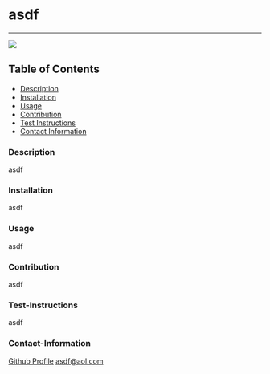 # asdf
----
<a href="https://img.shields.io/badge/License-MIT-brightgreen"><img src="https://img.shields.io/badge/License-MIT-brightgreen"></a>
## Table of Contents
- [Description](#description)
- [Installation](#installation)
- [Usage](#usage)
- [Contribution](#contribution)
- [Test Instructions](#test-instructions)
- [Contact Information](#contact-information)
### Description
asdf
### Installation
asdf
### Usage
asdf
### Contribution
asdf
### Test-Instructions
asdf
### Contact-Information
[Github Profile](https://github.com/pmahalan)
asdf@aol.com
